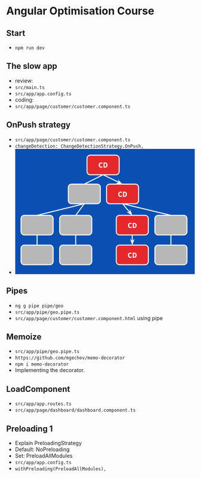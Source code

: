 # Angular Optimisation Course

## Start
- `npm run dev`

## The slow app
- review:
- `src/main.ts`
- `src/app/app.config.ts`
- coding:
- `src/app/page/customer/customer.component.ts`

## OnPush strategy
- `src/app/page/customer/customer.component.ts`
- `changeDetection: ChangeDetectionStrategy.OnPush,`
- ![strategy](src/assets/strategy.webp)

## Pipes
- `ng g pipe pipe/geo`
- `src/app/pipe/geo.pipe.ts`
- `src/app/page/customer/customer.component.html` using pipe

## Memoize
- `src/app/pipe/geo.pipe.ts`
- `https://github.com/mgechev/memo-decorator`
- `npm i memo-decorator`
- Implementing the decorator.

## LoadComponent
- `src/app/app.routes.ts`
- `src/app/page/dashboard/dashboard.component.ts`

## Preloading 1
- Explain PreloadingStrategy
- Default: NoPreloading
- Set: PreloadAllModules
- `src/app/app.config.ts`
- `withPreloading(PreloadAllModules),`


